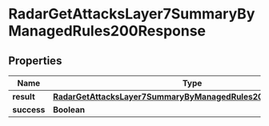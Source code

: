 

# RadarGetAttacksLayer7SummaryByManagedRules200Response


## Properties

| Name | Type | Description | Notes |
|------------ | ------------- | ------------- | -------------|
|**result** | [**RadarGetAttacksLayer7SummaryByManagedRules200ResponseResult**](RadarGetAttacksLayer7SummaryByManagedRules200ResponseResult.md) |  |  |
|**success** | **Boolean** |  |  |



